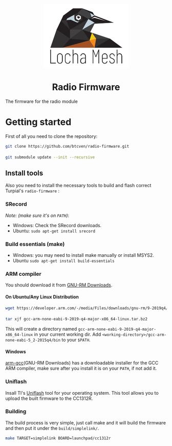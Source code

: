 <p align="center">
  <a href="https://locha.io/">
  <img height="200px" src="doc/LogotipoTurpial-Color.20-09-19.svg">
  </a>
</p>

<h1 align="center">Radio Firmware</h1>

The firmware for the radio module

# Getting started

First of all you need to clone the repository:

```bash
git clone https://github.com/btcven/radio-firmware.git

git submodule update --init --recursive
```

## Install tools

Also you need to install the necessary tools to build and flash correct
Turpial's `radio-firmware` :

### SRecord

*Note: (make sure it's on `PATH`)*:

- Windows: Check the SRecord downloads.
- Ubuntu: `sudo apt-get install srecord`

### Build essentials (make)

- Windows: you may need to install make manually or install MSYS2.
- Ubuntu `sudo apt-get install build-essentials`

### ARM compiler

You should download it from [GNU-RM Downloads][arm-gcc].

#### On Ubuntu/Any Linux Distribution

```bash
wget https://developer.arm.com/-/media/Files/downloads/gnu-rm/9-2019q4/RC2.1/gcc-arm-none-eabi-9-2019-q4-major-x86_64-linux.tar.bz2

tar xjf gcc-arm-none-eabi-9-2019-q4-major-x86_64-linux.tar.bz2
```

This will create a directory named
`gcc-arm-none-eabi-9-2019-q4-major-x86_64-linux` in your current working dir.
Add `<working-directory>/gcc-arm-none-eabi-5_2-2015q4/bin` to your `$PATH`.

#### Windows

[arm-gcc](GNU-RM Downloads) has a downloadable installer for the GCC ARM
compiler, make sure after you install it is on your `PATH`, if not add it.

### Uniflash

Insall TI's [Uniflash][uniflash] tool for your operating system. This tool
allows you to upload the built firmware to the CC1312R.

### Building

The build process is very simple, just call make and it will build the
firmware and then put it under the `build/simplelink/`.

```bash
make TARGET=simplelink BOARD=launchpad/cc1312r
```

[arm-gcc]: https://developer.arm.com/open-source/gnu-toolchain/gnu-rm/downloads 
[uniflash]: https://www.ti.com/tool/UNIFLASH
